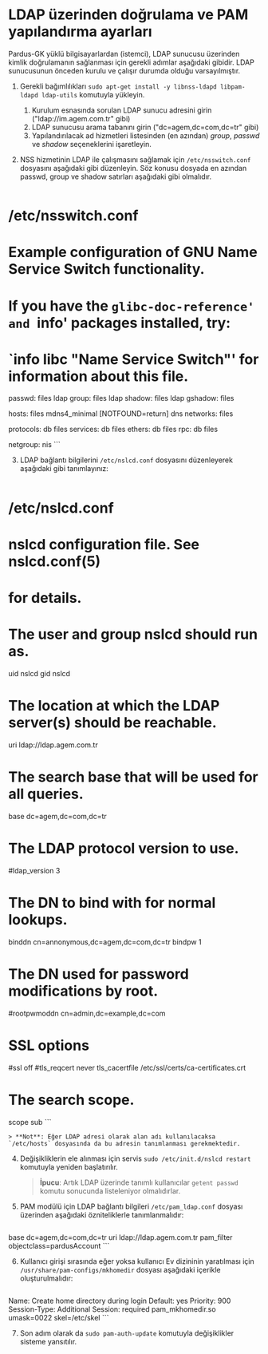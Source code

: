 # LDAP üzerinden doğrulama ve PAM yapılandırma ayarları

Pardus-GK yüklü bilgisayarlardan (istemci), LDAP sunucusu üzerinden kimlik doğrulamanın sağlanması için gerekli adımlar aşağıdaki gibidir.
LDAP sunucusunun önceden kurulu ve çalışır durumda olduğu varsayılmıştır.

1. Gerekli bağımlılıkları `sudo apt-get install -y libnss-ldapd libpam-ldapd ldap-utils` komutuyla yükleyin.
    1. Kurulum esnasında sorulan LDAP sunucu adresini girin ("ldap://im.agem.com.tr" gibi)
    2. LDAP sunucusu arama tabanını girin ("dc=agem,dc=com,dc=tr" gibi)
    3. Yapılandırılacak ad hizmetleri listesinden (en azından) _group_, _passwd_ ve _shadow_ seçeneklerini işaretleyin.

2. NSS hizmetinin LDAP ile çalışmasını sağlamak için `/etc/nsswitch.conf` dosyasını aşağıdaki gibi düzenleyin. Söz konusu dosyada en azından passwd, group ve shadow satırları aşağıdaki gibi olmalıdır.

    ```apacheconf
# /etc/nsswitch.conf
#
# Example configuration of GNU Name Service Switch functionality.
# If you have the `glibc-doc-reference' and `info' packages installed, try:
# `info libc "Name Service Switch"' for information about this file.

passwd:         files ldap
group:          files ldap
shadow:         files ldap
gshadow:        files

hosts:          files mdns4_minimal [NOTFOUND=return] dns
networks:       files

protocols:      db files
services:       db files
ethers:         db files
rpc:            db files

netgroup:       nis
    ```

3. LDAP bağlantı bilgilerini `/etc/nslcd.conf` dosyasını düzenleyerek aşağıdaki gibi tanımlayınız:

    ```apacheconf
# /etc/nslcd.conf
# nslcd configuration file. See nslcd.conf(5)
# for details.

# The user and group nslcd should run as.
uid nslcd
gid nslcd

# The location at which the LDAP server(s) should be reachable.
uri ldap://ldap.agem.com.tr

# The search base that will be used for all queries.
base dc=agem,dc=com,dc=tr

# The LDAP protocol version to use.
#ldap_version 3

# The DN to bind with for normal lookups.
binddn cn=annonymous,dc=agem,dc=com,dc=tr
bindpw 1

# The DN used for password modifications by root.
#rootpwmoddn cn=admin,dc=example,dc=com

# SSL options
#ssl off
#tls_reqcert never
tls_cacertfile /etc/ssl/certs/ca-certificates.crt

# The search scope.
scope sub
    ```

    > **Not**: Eğer LDAP adresi olarak alan adı kullanılacaksa `/etc/hosts` dosyasında da bu adresin tanımlanması gerekmektedir.

4. Değişikliklerin ele alınması için servis `sudo /etc/init.d/nslcd restart` komutuyla yeniden başlatırılır.

    > **İpucu**: Artık LDAP üzerinde tanımlı kullanıcılar `getent passwd` komutu sonucunda listeleniyor olmalıdırlar.
    
5. PAM modülü için LDAP bağlantı bilgileri `/etc/pam_ldap.conf` dosyası üzerinden aşağıdaki özniteliklerle tanımlanmalıdır:

    ```apacheconf
base dc=agem,dc=com,dc=tr
uri ldap://ldap.agem.com.tr
pam_filter objectclass=pardusAccount
    ```
    
6. Kullanıcı girişi sırasında eğer yoksa kullanıcı Ev dizininin yaratılması için `/usr/share/pam-configs/mkhomedir` dosyası aşağıdaki içerikle oluşturulmalıdır:

    ```apacheconf
Name: Create home directory during login
Default: yes
Priority: 900
Session-Type: Additional
Session:
        required        pam_mkhomedir.so umask=0022 skel=/etc/skel
    ```

7. Son adım olarak da `sudo pam-auth-update` komutuyla değişiklikler sisteme yansıtılır.
